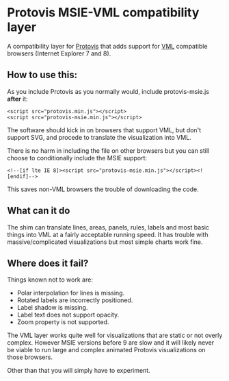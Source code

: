 # Protovis MSIE-VML compatibility layer

A compatibility layer for [Protovis][pv] that adds support for [VML][vml] compatible browsers (Internet Explorer 7 and 8).

## How to use this:

As you include Protovis as you normally would, include protovis-msie.js __after__ it:

    <script src="protovis.min.js"></script>
    <script src="protovis-msie.min.js"></script>

The software should kick in on browsers that support VML, but don't support SVG, and procede to translate the visualization into VML.

There is no harm in including the file on other browsers but you can still choose to conditionally include the MSIE support:

    <!--[if lte IE 8]><script src="protovis-msie.min.js"></script><![endif]-->

This saves non-VML browsers the trouble of downloading the code.


## What can it do

The shim can translate lines, areas, panels, rules, labels and most basic things into VML at a fairly acceptable running speed. It has trouble with massive/complicated visualizations but most simple charts work fine.


## Where does it fail?

Things known not to work are:

* Polar interpolation for lines is missing.
* Rotated labels are incorrectly positioned.
* Label shadow is missing.
* Label text does not support opacity.
* Zoom property is not supported.

The VML layer works quite well for visualizations that are static or not overly complex. However MSIE versions before 9 are slow and it will likely never be viable to run large and complex animated Protovis visualizations on those browsers.

Other than that you will simply have to experiment.



[pv]: http://mbostock.github.com/protovis/
[vml]: http://www.w3.org/TR/NOTE-VML
